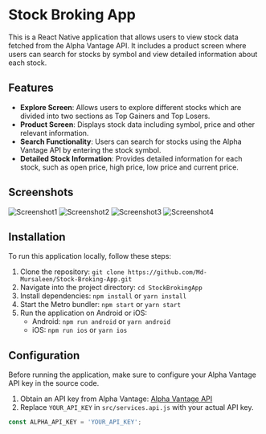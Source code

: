 # Stock Broking App

This is a React Native application that allows users to view stock data fetched from the Alpha Vantage API. It includes a product screen where users can search for stocks by symbol and view detailed information about each stock.

## Features

- **Explore Screen**: Allows users to explore different stocks which are divided into two sections as Top Gainers and Top Losers.
- **Product Screen**: Displays stock data including symbol, price and other relevant information.
- **Search Functionality**: Users can search for stocks using the Alpha Vantage API by entering the stock symbol.
- **Detailed Stock Information**: Provides detailed information for each stock, such as open price, high price, low price and current price.

## Screenshots

![Screenshot1](image1.jpg)
![Screenshot2](image2.jpg)
![Screenshot3](image3.jpg)
![Screenshot4](image4.jpg)

## Installation

To run this application locally, follow these steps:

1. Clone the repository: `git clone https://github.com/Md-Mursaleen/Stock-Broking-App.git`
2. Navigate into the project directory: `cd StockBrokingApp`
3. Install dependencies: `npm install` or `yarn install`
4. Start the Metro bundler: `npm start` or `yarn start`
5. Run the application on Android or iOS:
   - Android: `npm run android` or `yarn android`
   - iOS: `npm run ios` or `yarn ios`

## Configuration

Before running the application, make sure to configure your Alpha Vantage API key in the source code.

1. Obtain an API key from Alpha Vantage: [Alpha Vantage API](https://www.alphavantage.co/support/#api-key)
2. Replace `YOUR_API_KEY` in `src/services.api.js` with your actual API key.

```javascript
const ALPHA_API_KEY = 'YOUR_API_KEY';
